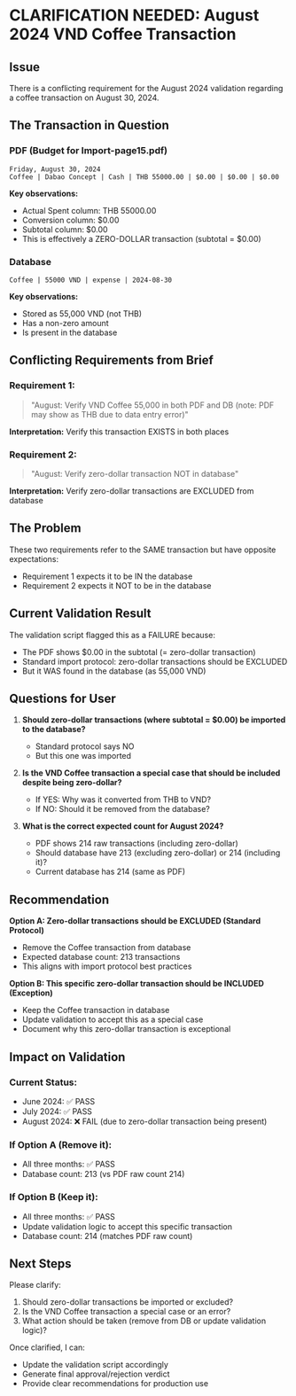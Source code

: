 # CLARIFICATION NEEDED: August 2024 VND Coffee Transaction

## Issue

There is a conflicting requirement for the August 2024 validation regarding a coffee transaction on August 30, 2024.

## The Transaction in Question

### PDF (Budget for Import-page15.pdf)
```
Friday, August 30, 2024
Coffee | Dabao Concept | Cash | THB 55000.00 | $0.00 | $0.00 | $0.00
```

**Key observations:**
- Actual Spent column: THB 55000.00
- Conversion column: $0.00
- Subtotal column: $0.00
- This is effectively a ZERO-DOLLAR transaction (subtotal = $0.00)

### Database
```
Coffee | 55000 VND | expense | 2024-08-30
```

**Key observations:**
- Stored as 55,000 VND (not THB)
- Has a non-zero amount
- Is present in the database

## Conflicting Requirements from Brief

### Requirement 1:
> "August: Verify VND Coffee 55,000 in both PDF and DB (note: PDF may show as THB due to data entry error)"

**Interpretation:** Verify this transaction EXISTS in both places

### Requirement 2:
> "August: Verify zero-dollar transaction NOT in database"

**Interpretation:** Verify zero-dollar transactions are EXCLUDED from database

## The Problem

These two requirements refer to the SAME transaction but have opposite expectations:
- Requirement 1 expects it to be IN the database
- Requirement 2 expects it NOT to be in the database

## Current Validation Result

The validation script flagged this as a FAILURE because:
- The PDF shows $0.00 in the subtotal (= zero-dollar transaction)
- Standard import protocol: zero-dollar transactions should be EXCLUDED
- But it WAS found in the database (as 55,000 VND)

## Questions for User

1. **Should zero-dollar transactions (where subtotal = $0.00) be imported to the database?**
   - Standard protocol says NO
   - But this one was imported

2. **Is the VND Coffee transaction a special case that should be included despite being zero-dollar?**
   - If YES: Why was it converted from THB to VND?
   - If NO: Should it be removed from the database?

3. **What is the correct expected count for August 2024?**
   - PDF shows 214 raw transactions (including zero-dollar)
   - Should database have 213 (excluding zero-dollar) or 214 (including it)?
   - Current database has 214 (same as PDF)

## Recommendation

**Option A: Zero-dollar transactions should be EXCLUDED (Standard Protocol)**
- Remove the Coffee transaction from database
- Expected database count: 213 transactions
- This aligns with import protocol best practices

**Option B: This specific zero-dollar transaction should be INCLUDED (Exception)**
- Keep the Coffee transaction in database
- Update validation to accept this as a special case
- Document why this zero-dollar transaction is exceptional

## Impact on Validation

### Current Status:
- June 2024: ✅ PASS
- July 2024: ✅ PASS
- August 2024: ❌ FAIL (due to zero-dollar transaction being present)

### If Option A (Remove it):
- All three months: ✅ PASS
- Database count: 213 (vs PDF raw count 214)

### If Option B (Keep it):
- All three months: ✅ PASS
- Update validation logic to accept this specific transaction
- Database count: 214 (matches PDF raw count)

## Next Steps

Please clarify:
1. Should zero-dollar transactions be imported or excluded?
2. Is the VND Coffee transaction a special case or an error?
3. What action should be taken (remove from DB or update validation logic)?

Once clarified, I can:
- Update the validation script accordingly
- Generate final approval/rejection verdict
- Provide clear recommendations for production use
